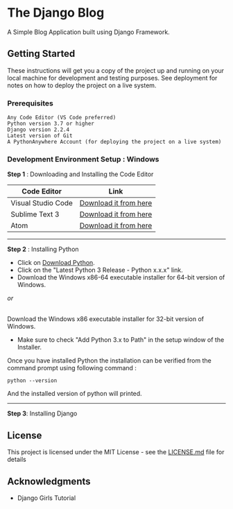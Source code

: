 # The Django Blog
A Simple Blog Application built using Django Framework.

## Getting Started

These instructions will get you a copy of the project up and running on your local machine for development and testing purposes. See deployment for notes on how to deploy the project on a live system.

### Prerequisites
```
Any Code Editor (VS Code preferred)
Python version 3.7 or higher
Django version 2.2.4
Latest version of Git
A PythonAnywhere Account (for deploying the project on a live system)
```

### Development Environment Setup : Windows
**Step 1** : Downloading and Installing the Code Editor

| Code Editor | Link 	|
|-	|-	|
| Visual Studio Code 	| [Download it from here](https://code.visualstudio.com/)	|
| Sublime Text 3 	| [Download it from here](https://www.sublimetext.com/3) |
| Atom 	| [Download it from here](https://atom.io/)	|

---
**Step 2** : Installing Python
* Click on [Download Python](https://www.python.org/downloads/windows/).
* Click on the "Latest Python 3 Release - Python x.x.x" link.
* Download the Windows x86-64 executable installer for 64-bit version of Windows.


*or*
 
 
 <br>Download the Windows x86 executable installer for 32-bit version of Windows.
* Make sure to check "Add Python 3.x to Path" in the setup window of the Installer.

Once you have installed Python the installation can be verified from the command prompt using following command :
```
python --version
```
And the installed version of python will printed.


---
**Step 3**: Installing Django 



## License

This project is licensed under the MIT License - see the [LICENSE.md](LICENSE.md) file for details

## Acknowledgments

* Django Girls Tutorial
